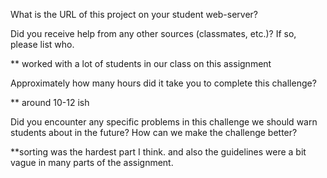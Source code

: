 What is the URL of this project on your student web-server?


Did you receive help from any other sources (classmates, etc.)? If so, please list who.

** worked with a lot of students in our class on this assignment

Approximately how many hours did it take you to complete this challenge?

** around 10-12 ish

Did you encounter any specific problems in this challenge we should warn students about in the future? How can we make the challenge better?

**sorting was the hardest part I think. and also the guidelines were a bit vague in many parts of the assignment. 